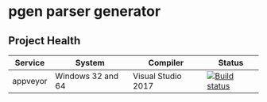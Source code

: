 # **pgen** parser generator

## Project Health

| Service | System | Compiler | Status |
| ------- | ------ | -------- | ------ |
| appveyor | Windows 32 and 64 | Visual Studio 2017 | [![Build status](https://ci.appveyor.com/api/projects/status/2k1s6ams4j6dqi5y?svg=true)](https://ci.appveyor.com/project/robertoraggi/pgen)

